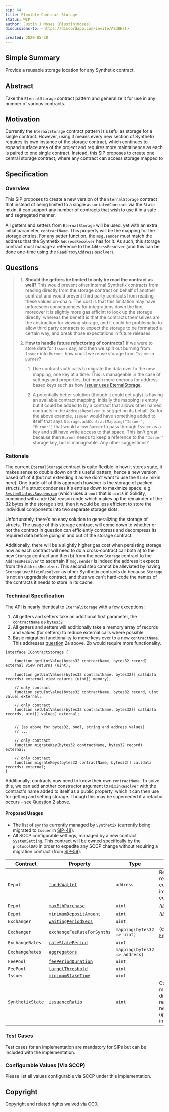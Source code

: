 ```yaml
---
sip: 64
title: Flexible Contract Storage
status: WIP
author: Justin J Moses (@justinjmoses)
discussions-to: <https://discordapp.com/invite/AEdUHzt>

created: 2020-05-28
---
```


<!--You can leave these HTML comments in your merged SIP and delete the visible duplicate text guides, they will not appear and may be helpful to refer to if you edit it again. This is the suggested template for new SIPs. Note that an SIP number will be assigned by an editor. When opening a pull request to submit your SIP, please use an abbreviated title in the filename, `sip-draft_title_abbrev.md`. The title should be 44 characters or less.-->

## Simple Summary

<!--"If you can't explain it simply, you don't understand it well enough." Simply describe the outcome the proposed changes intends to achieve. This should be non-technical and accessible to a casual community member.-->

Provide a reusable storage location for any Synthetix contract.

## Abstract

<!--A short (~200 word) description of the proposed change, the abstract should clearly describe the proposed change. This is what *will* be done if the SIP is implemented, not *why* it should be done or *how* it will be done. If the SIP proposes deploying a new contract, write, "we propose to deploy a new contract that will do x".-->

Take the `EternalStorage` contract pattern and generalize it for use in any number of various contracts.

## Motivation

<!--This is the problem statement. This is the *why* of the SIP. It should clearly explain *why* the current state of the protocol is inadequate.  It is critical that you explain *why* the change is needed, if the SIP proposes changing how something is calculated, you must address *why* the current calculation is innaccurate or wrong. This is not the place to describe how the SIP will address the issue!-->

Currently the `EternalStorage` contract pattern is useful as storage for a single contract. However, using it means every new section of Synthetix requires its own instance of the storage contract, which continues to expand surface area of the project and requires more maintainence as each is paired to one single contract. Instead, this SIP proposes to create one central storage contract, where any contract can access storage mapped to

## Specification

<!--The specification should describe the syntax and semantics of any new feature, there are five sections
1. Overview
2. Rationale
3. Technical Specification
4. Test Cases
-->

### Overview

<!--This is a high level overview of *how* the SIP will solve the problem. The overview should clearly describe how the new feature will be implemented.-->

This SIP proposes to create a new version of the `EternalStorage` contract that instead of being limited to a single `associatedContract` via the `State` mixin, it can support any number of contracts that wish to use it in a safe and segregated manner.

All getters and setters from `EternalStorage` will be used, yet with an extra initial parameter, `contractName`. This property will be the mapping for the storage entries. For any setter function, the `msg.sender` must match the address that the Synthetix `AddressResolver` has for it. As such, this storage contract must manage a reference to the `AddressResolver` (and this can be done one-time using the `ReadProxyAddressResolver`).

## Questions

> 1.  **Should the getters be limited to only be read the contract as well?** This would prevent other internal Synthetix contracts from reading directly from the storage contract on behalf of another contract and would prevent third party contracts from reading these values on-chain. The cost is that this limitation may have unforeseen consequences for integrations down the line, moreover it is slightly more gas efficint to look up the storage directly, whereas the benefit is that the contracts themselves are the abstraction for viewing storage, and it could be problematic to allow third party contracts to expect the storage to be formatted a certain way, and break those expectations in future releases.
> 2.  **How to handle future refactoring of contracts?** If we were to store data for `Issuer` say, and then we split out burning from `Issuer` into `Burner`, how could we reuse storage from `Issuer` in `Burner`?
>
>     1. Use contract-auth calls to migrate the data over to the new mapping, one key at a time. This is manageable in the case of settings and properties, but much more onerous for address-based keys such as how [Issuer uses EternalStorage](https://github.com/Synthetixio/synthetix/blob/v2.21.15/contracts/Issuer.sol#L104).
>
>     2. A potentially better solution (though it could get ugly) is having an available contract mapping. Initially the mapping is empty but it could be added to by a contract that allows other named contracts in the `AddressResolver` to set/get on its behalf. So for the above example, `Issuer` would have something added to itself that says `Storage.addContractMapping("Issuer", "Burner")` that would allow `Burner` to pass through `Issuer` as a key and still have write access to that space. This isn't great because then `Burner` needs to keep a reference to the `"Issuer"` storage key, but is manageable. Any other suggestions?

### Rationale

<!--This is where you explain the reasoning behind how you propose to solve the problem. Why did you propose to implement the change in this way, what were the considerations and trade-offs. The rationale fleshes out what motivated the design and why particular design decisions were made. It should describe alternate designs that were considered and related work. The rationale may also provide evidence of consensus within the community, and should discuss important objections or concerns raised during discussion.-->

The current `EternalStorage` contract is quite flexible in how it stores state, it makes sense to double down on this useful pattern, hence a new version based off of it (but not extending it as we don't want to use the `State` mixin here). One trade-off of this approach however is the storage of packed structs. If a struct condenses it's entries down to maximize space: e.g. [`SystemStatus.Suspension`](https://github.com/Synthetixio/synthetix/blob/v2.21.15/contracts/SystemStatus.sol#L17-L22) (which uses a `bool` that is `uint8` in Solidity, combined with a `uint248` reason code which makes up the remainder of the 32 bytes in the storage slot), then it would be less efficient to store the individual components into two separate storage slots.

Unfortunately, there's no easy solution to generalizing the storage of structs. The usage of this storage contract will come down to whether or not the contract in question can efficiently compress and decompress its required data before going in and out of the storage contract.

Additionally, there will be a slightly higher gas cost when persisting storage now as each contract will need to do a cross-contract call both a) to the new `Storage` contract and then b) from the new `Storage` contract to the `AddressResolver` to ascertain if `msg.sender` is indeed the address it expects from the `AddressResolver`. This second step cannot be alleviated by having `Storage` use `MixinResolver` as other Synthetix contracts do because `Storage` is not an upgradable contract, and thus we can't hard-code the names of the contracts it needs to store in its cache.

### Technical Specification

<!--The technical specification should describe the syntax and semantics of any new feature.-->

The API is nearly identical to `EternalStorage` with a few exceptions:

1. All getters and setters take an additional first parameter, the `contractName` as `bytes32`
2. All getters and setters will additionally take a memory array of records and values (for setters) to reduce external calls where possible
3. Basic migration functionality to move keys over to a new `contractName`. This addresses [question](#questions) 2a above. 2b would require more functionality.

```solidity
interface IContractStorage {

    function getUintValue(bytes32 contractName, bytes32 record) external view returns (uint);

    function getUintValues(bytes32 contractName, bytes32[] calldata records) external view returns (uint[] memory);

    // only contract
    function setUIntValue(bytes32 contractName, bytes32 record, uint value) external;

    // only contract
    function setUIntValues(bytes32 contractName, bytes32[] calldata records, uint[] values) external;


    // (as above for bytes32, bool, string and address values)
    // ...

    // only contract
    function migrateKey(bytes32 contractName, bytes32 record) external;

    // only contract
    function migrateKeys(bytes32 contractName, bytes32[] calldata records) external;
}
```

Additionally, contracts now need to know their own `contractName`. To solve this, we can add another constructor argument to `MixinResolver` with the contract's name added to itself as a public property, which it can then use for getting and setting storage. Though this may be superceded if a refactor occurs - see [Question](#questions) 2 above.

#### Proposed Usages

- The list of [`synths`](https://docs.synthetix.io/contracts/source/contracts/synthetix/#synths) currently managed by `Synthetix` (currently being migrated to `Issuer` in [SIP-48](sip-48.md)).
- All SCCP configurable settings, managed by a new contract `SystemSetting`. This contract will be owned specifically by the `protocolDAO` in order to expedite any SCCP change without requiring a migration contract (from [SIP-59](https://github.com/Synthetixio/SIPs/pull/127)).


| Contract         | Property                                                                                                  | Type                          | Notes                                                                                                                 |
| ---------------- | --------------------------------------------------------------------------------------------------------- | ----------------------------- | --------------------------------------------------------------------------------------------------------------------- |
| `Depot`          | [`fundsWallet`](https://docs.synthetix.io/contracts/source/contracts/Depot#fundswallet)                   | `address`                     | Requires replacing the current `Depot` implementation contract                                                        |
| `Depot`          | [`maxEthPurchase`](https://docs.synthetix.io/contracts/source/contracts/Depot#maxethpurchase)             | `uint`                        | *(ibid)*                                                                                                              |
| `Depot`          | [`minimumDepositAmount`](https://docs.synthetix.io/contracts/source/contracts/Depot#minimumdepositamount) | `uint`                        | *(ibid)*                                                                                                              |
| `Exchanger`      | [`waitingPeriodSecs`](https://docs.synthetix.io/contracts/source/contracts/Exchanger#waitingperiodsecs)   | `uint`                        |                                                                                                                       |
| `Exchanger`      | `exchangeFeeRateForSynths`                                                                                | `mapping(bytes32 => uint)`    | (currently on [`FeePool`](https://docs.synthetix.io/contracts/source/contracts/feepool/#setexchangefeerateforsynths)) |
| `ExchangeRates`  | [`rateStalePeriod`](https://docs.synthetix.io/contracts/source/contracts/ExchangeRates#ratestaleperiod)   | `uint`                        |                                                                                                                       |
| `ExchangeRates`  | [`aggregators`](https://docs.synthetix.io/contracts/source/contracts/ExchangeRates#aggregators)           | `mapping(bytes32 => address)` |                                                                                                                       |
| `FeePool`        | [`feePeriodDuration`](https://docs.synthetix.io/contracts/source/contracts/feepool/#feeperiodduration)    | `uint`                        |                                                                                                                       |
| `FeePool`        | [`targetThreshold`](https://docs.synthetix.io/contracts/source/contracts/feepool/#targetthreshold)        | `uint`                        |                                                                                                                       |
| `Issuer`         | [`minimumStakeTime`](https://docs.synthetix.io/contracts/source/contracts/issuer/#minimumstaketime)       | `uint`                        |                                                                                                                       |
| `SynthetixState` | [`issuanceRatio`](https://docs.synthetix.io/contracts/source/contracts/synthetixstate/#issuanceratio)     | `uint`                        | Cannot be modified directly, so all references need to be updated instead                                             |




### Test Cases

<!--Test cases for an implementation are mandatory for SIPs but can be included with the implementation..-->

Test cases for an implementation are mandatory for SIPs but can be included with the implementation.

### Configurable Values (Via SCCP)

<!--Please list all values configurable via SCCP under this implementation.-->

Please list all values configurable via SCCP under this implementation.

## Copyright

Copyright and related rights waived via [CC0](https://creativecommons.org/publicdomain/zero/1.0/).
